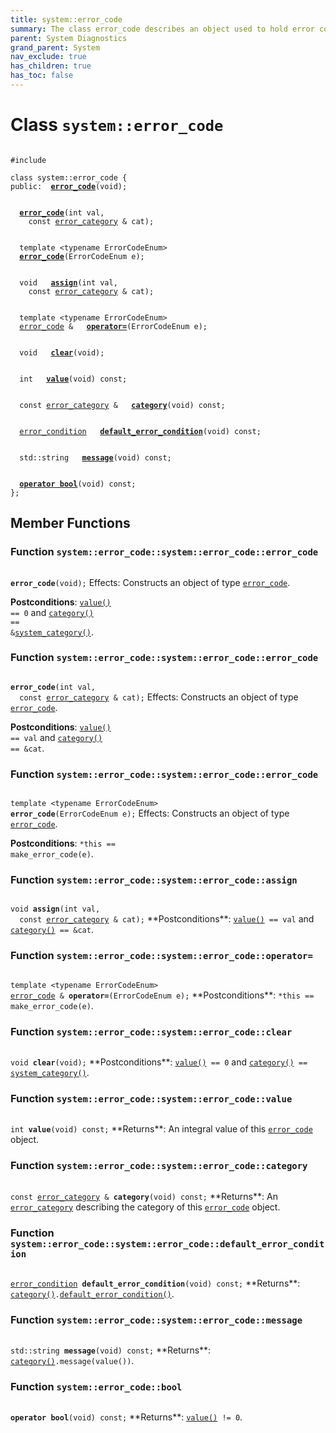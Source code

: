 ```yaml
---
title: system::error_code
summary: The class error_code describes an object used to hold error code values, such as those originating from the operating system or other low-level application program interfaces. 
parent: System Diagnostics
grand_parent: System
nav_exclude: true
has_children: true
has_toc: false
---
```


# Class `system::error_code`

<code class="doxybook">
<span>#include <thrust/system/error_code.h></span><br>
<span>class system::error&#95;code {</span>
<span>public:</span><span>&nbsp;&nbsp;<b><a href="/thrust/api/classes/classsystem_1_1error__code.html#function-error_code">error&#95;code</a></b>(void);</span>
<br>
<span>&nbsp;&nbsp;<b><a href="/thrust/api/classes/classsystem_1_1error__code.html#function-error_code">error&#95;code</a></b>(int val,</span>
<span>&nbsp;&nbsp;&nbsp;&nbsp;const <a href="/thrust/api/classes/classsystem_1_1error__category.html">error_category</a> & cat);</span>
<br>
<span>&nbsp;&nbsp;template &lt;typename ErrorCodeEnum&gt;</span>
<span>&nbsp;&nbsp;<b><a href="/thrust/api/classes/classsystem_1_1error__code.html#function-error_code">error&#95;code</a></b>(ErrorCodeEnum e);</span>
<br>
<span>&nbsp;&nbsp;void </span><span>&nbsp;&nbsp;<b><a href="/thrust/api/classes/classsystem_1_1error__code.html#function-assign">assign</a></b>(int val,</span>
<span>&nbsp;&nbsp;&nbsp;&nbsp;const <a href="/thrust/api/classes/classsystem_1_1error__category.html">error_category</a> & cat);</span>
<br>
<span>&nbsp;&nbsp;template &lt;typename ErrorCodeEnum&gt;</span>
<span>&nbsp;&nbsp;<a href="/thrust/api/classes/classsystem_1_1error__code.html">error_code</a> & </span><span>&nbsp;&nbsp;<b><a href="/thrust/api/classes/classsystem_1_1error__code.html#function-operator=">operator=</a></b>(ErrorCodeEnum e);</span>
<br>
<span>&nbsp;&nbsp;void </span><span>&nbsp;&nbsp;<b><a href="/thrust/api/classes/classsystem_1_1error__code.html#function-clear">clear</a></b>(void);</span>
<br>
<span>&nbsp;&nbsp;int </span><span>&nbsp;&nbsp;<b><a href="/thrust/api/classes/classsystem_1_1error__code.html#function-value">value</a></b>(void) const;</span>
<br>
<span>&nbsp;&nbsp;const <a href="/thrust/api/classes/classsystem_1_1error__category.html">error_category</a> & </span><span>&nbsp;&nbsp;<b><a href="/thrust/api/classes/classsystem_1_1error__code.html#function-category">category</a></b>(void) const;</span>
<br>
<span>&nbsp;&nbsp;<a href="/thrust/api/classes/classsystem_1_1error__condition.html">error_condition</a> </span><span>&nbsp;&nbsp;<b><a href="/thrust/api/classes/classsystem_1_1error__code.html#function-default_error_condition">default&#95;error&#95;condition</a></b>(void) const;</span>
<br>
<span>&nbsp;&nbsp;std::string </span><span>&nbsp;&nbsp;<b><a href="/thrust/api/classes/classsystem_1_1error__code.html#function-message">message</a></b>(void) const;</span>
<br>
<span>&nbsp;&nbsp;<b><a href="/thrust/api/classes/classsystem_1_1error__code.html#function-operator-bool">operator bool</a></b>(void) const;</span>
<span>};</span>
</code>

## Member Functions

<h3 id="function-error_code">
Function <code>system::error&#95;code::system::error&#95;code::error&#95;code</code>
</h3>

<code class="doxybook">
<span><b>error_code</b>(void);</span></code>
Effects: Constructs an object of type <code><a href="/thrust/api/classes/classsystem_1_1error__code.html">error&#95;code</a></code>. 

**Postconditions**:
<code><a href="/thrust/api/classes/classsystem_1_1error__code.html#function-value">value()</a> == 0</code> and <code><a href="/thrust/api/classes/classsystem_1_1error__code.html#function-category">category()</a> == &<a href="/thrust/api/groups/group__system__diagnostics.html#function-system_category">system&#95;category()</a></code>. 

<h3 id="function-error_code">
Function <code>system::error&#95;code::system::error&#95;code::error&#95;code</code>
</h3>

<code class="doxybook">
<span><b>error_code</b>(int val,</span>
<span>&nbsp;&nbsp;const <a href="/thrust/api/classes/classsystem_1_1error__category.html">error_category</a> & cat);</span></code>
Effects: Constructs an object of type <code><a href="/thrust/api/classes/classsystem_1_1error__code.html">error&#95;code</a></code>. 

**Postconditions**:
<code><a href="/thrust/api/classes/classsystem_1_1error__code.html#function-value">value()</a> == val</code> and <code><a href="/thrust/api/classes/classsystem_1_1error__code.html#function-category">category()</a> == &cat</code>. 

<h3 id="function-error_code">
Function <code>system::error&#95;code::system::error&#95;code::error&#95;code</code>
</h3>

<code class="doxybook">
<span>template &lt;typename ErrorCodeEnum&gt;</span>
<span><b>error_code</b>(ErrorCodeEnum e);</span></code>
Effects: Constructs an object of type <code><a href="/thrust/api/classes/classsystem_1_1error__code.html">error&#95;code</a></code>. 

**Postconditions**:
<code>&#42;this == make&#95;error&#95;code(e)</code>. 

<h3 id="function-assign">
Function <code>system::error&#95;code::system::error&#95;code::assign</code>
</h3>

<code class="doxybook">
<span>void </span><span><b>assign</b>(int val,</span>
<span>&nbsp;&nbsp;const <a href="/thrust/api/classes/classsystem_1_1error__category.html">error_category</a> & cat);</span></code>
**Postconditions**:
<code><a href="/thrust/api/classes/classsystem_1_1error__code.html#function-value">value()</a> == val</code> and <code><a href="/thrust/api/classes/classsystem_1_1error__code.html#function-category">category()</a> == &cat</code>. 

<h3 id="function-operator=">
Function <code>system::error&#95;code::system::error&#95;code::operator=</code>
</h3>

<code class="doxybook">
<span>template &lt;typename ErrorCodeEnum&gt;</span>
<span><a href="/thrust/api/classes/classsystem_1_1error__code.html">error_code</a> & </span><span><b>operator=</b>(ErrorCodeEnum e);</span></code>
**Postconditions**:
<code>&#42;this == make&#95;error&#95;code(e)</code>. 

<h3 id="function-clear">
Function <code>system::error&#95;code::system::error&#95;code::clear</code>
</h3>

<code class="doxybook">
<span>void </span><span><b>clear</b>(void);</span></code>
**Postconditions**:
<code><a href="/thrust/api/classes/classsystem_1_1error__code.html#function-value">value()</a> == 0</code> and <code><a href="/thrust/api/classes/classsystem_1_1error__code.html#function-category">category()</a> == <a href="/thrust/api/groups/group__system__diagnostics.html#function-system_category">system&#95;category()</a></code>. 

<h3 id="function-value">
Function <code>system::error&#95;code::system::error&#95;code::value</code>
</h3>

<code class="doxybook">
<span>int </span><span><b>value</b>(void) const;</span></code>
**Returns**:
An integral value of this <code><a href="/thrust/api/classes/classsystem_1_1error__code.html">error&#95;code</a></code> object. 

<h3 id="function-category">
Function <code>system::error&#95;code::system::error&#95;code::category</code>
</h3>

<code class="doxybook">
<span>const <a href="/thrust/api/classes/classsystem_1_1error__category.html">error_category</a> & </span><span><b>category</b>(void) const;</span></code>
**Returns**:
An <code><a href="/thrust/api/classes/classsystem_1_1error__category.html">error&#95;category</a></code> describing the category of this <code><a href="/thrust/api/classes/classsystem_1_1error__code.html">error&#95;code</a></code> object. 

<h3 id="function-default_error_condition">
Function <code>system::error&#95;code::system::error&#95;code::default&#95;error&#95;condition</code>
</h3>

<code class="doxybook">
<span><a href="/thrust/api/classes/classsystem_1_1error__condition.html">error_condition</a> </span><span><b>default_error_condition</b>(void) const;</span></code>
**Returns**:
<code><a href="/thrust/api/classes/classsystem_1_1error__code.html#function-category">category()</a>.<a href="/thrust/api/classes/classsystem_1_1error__code.html#function-default_error_condition">default&#95;error&#95;condition()</a></code>. 

<h3 id="function-message">
Function <code>system::error&#95;code::system::error&#95;code::message</code>
</h3>

<code class="doxybook">
<span>std::string </span><span><b>message</b>(void) const;</span></code>
**Returns**:
<code><a href="/thrust/api/classes/classsystem_1_1error__code.html#function-category">category()</a>.message(value())</code>. 

<h3 id="function-operator bool">
Function <code>system::error&#95;code::bool</code>
</h3>

<code class="doxybook">
<span><b>operator bool</b>(void) const;</span></code>
**Returns**:
<code><a href="/thrust/api/classes/classsystem_1_1error__code.html#function-value">value()</a> != 0</code>. 


